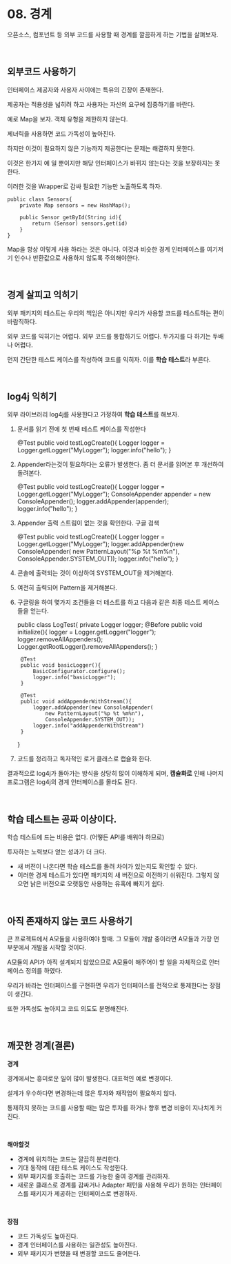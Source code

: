 # 08. 경계

오픈소스, 컴포넌트 등 외부 코드를 사용할 때 경계를 깔끔하게 하는 기법을 살펴보자.

<br/>

## 외부코드 사용하기

인터페이스 제공자와 사용자 사이에는 특유의 긴장이 존재한다.

제공자는 적용성을 넓히려 하고 사용자는 자신의 요구에 집중하기를 바란다.

예로 Map을 보자. 객체 유형을 제한하지 않는다.

제너릭을 사용하면 코드 가독성이 높아진다.

하지만 이것이 필요하지 않은 기능까지 제공한다는 문제는 해결하지 못한다.

이것은 한가지 예 일 뿐이지만 해당 인터페이스가 바뀌지 않는다는 것을 보장하지는 못한다.

이러한 것을 Wrapper로 감싸 필요한 기능만 노출하도록 하자.

    public class Sensors{
    	private Map sensors = new HashMap();
    	
    	public Sensor getById(String id){
    		return (Sensor) sensors.get(id)
    	}
    }

Map을 항상 이렇게 사용 하라는 것은 아니다. 이것과 비슷한 경계 인터페이스를 여기저기 인수나 반환값으로 사용하지 않도록 주의해야한다.

<br/>

## 경계 살피고 익히기

외부 패키지의 테스트는 우리의 책임은 아니지만 우리가 사용할 코드를 테스트하는 편이 바람직하다.

외부 코드를 익히기는 어렵다. 외부 코드를 통합하기도 어렵다. 두가지를 다 하기는 두배나 어렵다.

먼저 간단한 테스트 케이스를 작성하여 코드를 익히자. 이를 **학습 테스트**라 부른다.

<br/>

## log4j 익히기

외부 라이브러리 log4j를 사용한다고 가정하여 **학습 테스트**를 해보자.

1. 문서를 읽기 전에 첫 번째 테스트 케이스를 작성한다

    @Test
    public void testLogCreate(){
    	Logger logger = Logger.getLogger("MyLogger");
    	logger.info("hello");
    }

2. Appender라는것이 필요하다는 오류가 발생한다. 좀 더 문서를 읽어본 후 개선하여 돌려본다.

    @Test
    public void testLogCreate(){
    	Logger logger = Logger.getLogger("MyLogger");
    	ConsoleAppender appender = new ConsoleAppender();
    	logger.addAppender(appender);
    	logger.info("hello");
    }

3. Appender 출력 스트림이 없는 것을 확인한다. 구글 검색

    @Test
    public void testLogCreate(){
    	Logger logger = Logger.getLogger("MyLogger");
    	logger.addAppender(new ConsoleAppender(
    				new PatternLayout("%p %t %m%n"),
    				ConsoleAppender.SYSTEM_OUT));
    	logger.info("hello");
    }

4. 콘솔에 출력되는 것이 이상하여 SYSTEM_OUT을 제거해본다.

5. 여전히 출력되어 Pattern을 제거해본다.

6. 구글링을 하여 몇가지 조건들을 더 테스트를 하고 다음과 같은 최종 테스트 케이스들을 얻는다.

    public class LogTest{
    	private Logger logger;
    	@Before
    	public void initialize(){
    		logger = Logger.getLogger("logger");
    		logger.removeAllAppenders();
    		Logger.getRootLogger().removeAllAppenders();
    	}
    
    	@Test
    	public void basicLogger(){
    		BasicConfigurator.configure();
    		logger.info("basicLogger");
    	}
    
    	@Test
    	public void addAppenderWithStream(){
    		logger.addAppender(new ConsoleAppender(
    			new PatternLayout("%p %t %m%n"),
    			ConsoleAppender.SYSTEM_OUT));
    		logger.info("addAppenderWithStream")
    	}
    }

7. 코드를 정리하고 독자적인 로거 클래스로 캡슐화 한다.

결과적으로 log4j가 돌아가는 방식을 상당히 많이 이해하게 되며, **캡슐화로** 인해 나머지 프로그램은 log4j의 경계 인터페이스를 몰라도 된다.

<br/>

## 학습 테스트는 공짜 이상이다.

학습 테스트에 드는 비용은 없다. (어떻든 API를 배워야 하므로)

투자하는 노력보다 얻는 성과가 더 크다.

- 새 버전이 나온다면 학습 테스트를 돌려 차이가 있는지도 확인할 수 있다.
- 이러한 경계 테스트가 있다면 패키지의 새 버전으로 이전하기 쉬워진다. 그렇지 않으면 낡은 버전으로 오랫동안 사용하는 유혹에 빠지기 쉽다.

<br/>

## 아직 존재하지 않는 코드 사용하기

큰 프로젝트에서 A모듈을 사용하여야 할때. 그 모듈이 개발 중이라면 A모듈과 가장 먼 부분에서 개발을 시작할 것이다.

A모듈의 API가 아직 설계되지 않았으므로 A모듈이 해주어야 할 일을 자체적으로 인터페이스 정의를 하였다.

우리가 바라는 인터페이스를 구현하면 우리가 인터페이스를 전적으로 통제한다는 장점이 생긴다.

또한 가독성도 높아지고 코드 의도도 분명해진다.

<br/>

## 깨끗한 경계(결론)

**경계**

경계에서는 흥미로운 일이 많이 발생한다. 대표적인 예로 변경이다.

설계가 우수하다면 변경하는데 많은 투자와 재작업이 필요하지 않다.

통제하지 못하는 코드를 사용할 때는 많은 투자를 하거나 향후 변경 비용이 지나치게 커진다.

<br/>

**해야할것**

- 경계에 위치하는 코드는 깔끔히 분리한다.
- 기대 동작에 대한 테스트 케이스도 작성한다.
- 외부 패키지를 호출하는 코드를 가능한 줄여 경계를 관리하자.
- 새로운 클래스로 경계를 감싸거나 Adapter 패턴을 사용해 우리가 원하는 인터페이스를 패키지가 제공하는 인터페이스로 변경하자.

<br/>

**장점**

- 코드 가독성도 높아진다.
- 경계 인터페이스를 사용하는 일관성도 높아진다.
- 외부 패키지가 변했을 때 변경할 코드도 줄어든다.